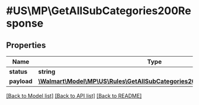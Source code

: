 # #US\MP\GetAllSubCategories200Response

## Properties

Name | Type | Description | Notes
------------ | ------------- | ------------- | -------------
**status** | **string** |  | [optional]
**payload** | [**\Walmart\Model\MP\US\Rules\GetAllSubCategories200ResponsePayloadInner[]**](GetAllSubCategories200ResponsePayloadInner.md) |  | [optional]


[[Back to Model list]](../) [[Back to API list]](../../Api/US/MP) [[Back to README]](../../README.md)
